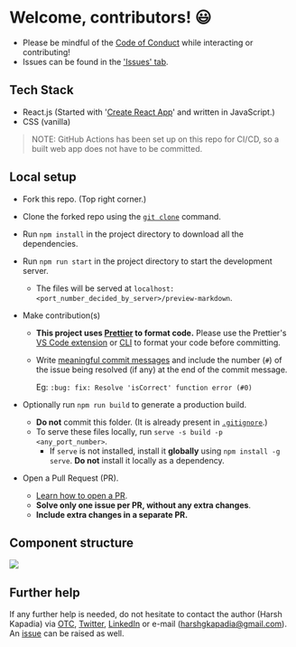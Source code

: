 # Welcome, contributors! :smiley:

- Please be mindful of the [Code of Conduct](CODE_OF_CONDUCT.md) while interacting or contributing!
- Issues can be found in the ['Issues' tab](https://github.com/HarshKapadia2/preview-markdown/issues).

## Tech Stack

- React.js (Started with '[Create React App](https://create-react-app.dev/)' and written in JavaScript.)
- CSS (vanilla)

> NOTE: GitHub Actions has been set up on this repo for CI/CD, so a built web app does not have to be committed.

## Local setup

- Fork this repo. (Top right corner.)
- Clone the forked repo using the [`git clone`](https://harshkapadia2.github.io/git_basics/#_git_clone) command.
- Run `npm install` in the project directory to download all the dependencies.
- Run `npm run start` in the project directory to start the development server.
   - The files will be served at `localhost:<port_number_decided_by_server>/preview-markdown`.
- Make contribution(s)
   - **This project uses [Prettier](https://prettier.io/) to format code.** Please use the Prettier's [VS Code extension](https://marketplace.visualstudio.com/items?itemName=esbenp.prettier-vscode) or [CLI](https://prettier.io/docs/en/cli.html) to format your code before committing.
   - Write [meaningful commit messages](https://harshkapadia2.github.io/git_basics/#_git_commit) and include the number (`#`) of the issue being resolved (if any) at the end of the commit message.

      Eg: `:bug: fix: Resolve 'isCorrect' function error (#0)`

- Optionally run `npm run build` to generate a production build.
   - **Do not** commit this folder. (It is already present in [`.gitignore`](.gitignore).)
   - To serve these files locally, run `serve -s build -p <any_port_number>`.
      - If `serve` is not installed, install it **globally** using `npm install -g serve`. **Do not** install it locally as a dependency.
- Open a Pull Request (PR).
   - [Learn how to open a PR](https://github.com/firstcontributions/first-contributions).
   - **Solve only one issue per PR, without any extra changes**.
   - **Include extra changes in a separate PR.**

## Component structure

![](https://user-images.githubusercontent.com/50140864/121245031-2defda80-c8bd-11eb-9d37-0da63637a6af.png)

## Further help

If any further help is needed, do not hesitate to contact the author (Harsh Kapadia) via [OTC](https://otc.zulipchat.com), [Twitter](https://twitter.com/harshgkapadia), [LinkedIn](https://www.linkedin.com/in/harshgkapadia/) or e-mail (harshgkapadia@gmail.com). An [issue](https://github.com/HarshKapadia2/preview-markdown/issues) can be raised as well.

